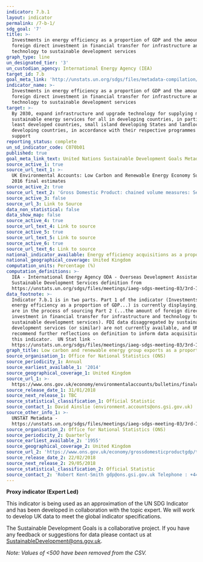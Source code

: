 ```yaml
---
indicator: 7.b.1
layout: indicator
permalink: /7-b-1/
sdg_goal: '7'
title: >-
  Investments in energy efficiency as a proportion of GDP and the amount of
  foreign direct investment in financial transfer for infrastructure and
  technology to sustainable development services
graph_type: line
un_designated_tier: '3'
un_custodian_agency: International Energy Agency (IEA)
target_id: 7.b
goal_meta_link: 'http://unstats.un.org/sdgs/files/metadata-compilation/Metadata-Goal-7.pdf'
indicator_name: >-
  Investments in energy efficiency as a proportion of GDP and the amount of
  foreign direct investment in financial transfer for infrastructure and
  technology to sustainable development services
target: >-
  By 2030, expand infrastructure and upgrade technology for supplying modern and
  sustainable energy services for all in developing countries, in particular
  least developed countries, small island developing States and landlocked
  developing countries, in accordance with their respective programmes of
  support
reporting_status: complete
un_sd_indicator_code: C070b01
published: true
goal_meta_link_text: United Nations Sustainable Development Goals Metadata (PDF 4.0 MB)
source_active_1: true
source_url_text_1: >-
  UK Environmental Accounts: Low Carbon and Renewable Energy Economy Survey:
  2016 final estimates
source_active_2: true
source_url_text_2: 'Gross Domestic Product: chained volume measures: Seasonally adjusted £m'
source_active_3: false
source_url_3: Link to Source
data_non_statistical: false
data_show_map: false
source_active_4: true
source_url_text_4: Link to source
source_active_5: true
source_url_text_5: Link to source
source_active_6: true
source_url_text_6: Link to source
national_indicator_available: Energy efficiency acquisitions as a proportion of GDP
national_geographical_coverage: United Kingdom
computation_units: Percentage (%)
computation_definitions: >-
  IEA - International Energy Agency ODA - Overseas Development Assistance
  Sustainable Development Services definition from
  https://unstats.un.org/sdgs/files/meetings/iaeg-sdgs-meeting-03/3rd-IAEG-SDGs-presentation-SE4ALL--7.b.1.pdf
data_footnote: >-
  Indicator 7.b.1 is in two parts. Part 1 of the indicator (Investments in
  energy efficiency as a proportion of GDP...) is currently displaying, and we
  are in the process of sourcing Part 2 (...the amount of foreign direct
  investment in financial transfer for infrastructure and technology to
  sustainable development services). FDI data disaggregated by sustainability
  development services (or similar) are not currently available, and UN Stat
  recommend further reflections on definition to inform data acquisition for
  this indicator.  UN Stat link -
  https://unstats.un.org/sdgs/files/meetings/iaeg-sdgs-meeting-03/3rd-IAEG-SDGs-presentation-SE4ALL--7.b.1.pdf
graph_title: Low carbon and renewable energy group exports as a proportion of GDP
source_organisation_1: Office for National Statistics (ONS)
source_periodicity_1: Annual
source_earliest_available_1: '2014'
source_geographical_coverage_1: United Kingdom
source_url_1: >-
  https://www.ons.gov.uk/economy/environmentalaccounts/bulletins/finalestimates/2016
source_release_date_1: 31/01/2018
source_next_release_1: TBC
source_statistical_classification_1: Official Statistic
source_contact_1: David Ainslie (environment.accounts@ons.gsi.gov.uk)
source_other_info_1: >-
  UNSTAT Metadata -
  https://unstats.un.org/sdgs/files/meetings/iaeg-sdgs-meeting-03/3rd-IAEG-SDGs-presentation-SE4ALL--7.b.1.pdf
source_organisation_2: Office for National Statistics (ONS)
source_periodicity_2: Quarterly
source_earliest_available_2: '1955'
source_geographical_coverage_2: United Kingdom
source_url_2: 'https://www.ons.gov.uk/economy/grossdomesticproductgdp/timeseries/abmi/pn2'
source_release_date_2: 22/02/2018
source_next_release_2: 29/05/2018
source_statistical_classification_2: Official Statistic
source_contact_2: 'Robert Kent-Smith gdp@ons.gsi.gov.uk Telephone : +44(0)1633 651618'
---
```

**Proxy indicator (Expert Led)**              

This indicator is being used as an approximation of the UN SDG Indicator and has been developed in collaboration with the topic expert. We will work to develop UK data to meet the global indicator specifications.

The Sustainable Development Goals is a collaborative project. If you have any feedback or suggestions for data please contact us at SustainableDevelopment@ons.gov.uk.

*Note: Values of <500 have been removed from the CSV.*
